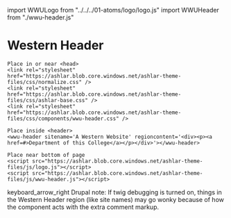 import WWULogo from "../../../01-atoms/logo/logo.js"
import WWUHeader from "./wwu-header.js"

# Western Header

<wwu-header sitename='A Western Department' regioncontent='<div><p><a href=#>A Website of this Department</a></p></div>'></wwu-header>

```
Place in or near <head>
<link rel="stylesheet" href="https://ashlar.blob.core.windows.net/ashlar-theme-files/css/normalize.css" />
<link rel="stylesheet" href="https://ashlar.blob.core.windows.net/ashlar-theme-files/css/ashlar-base.css" />
<link rel="stylesheet" href="https://ashlar.blob.core.windows.net/ashlar-theme-files/css/components/wwu-header.css" />

Place inside <header>
<wwu-header sitename='A Western Website' regioncontent='<div><p><a href=#>Department of this College</a></p></div>'></wwu-header>

Place near bottom of page
<script src="https://ashlar.blob.core.windows.net/ashlar-theme-files/js/logo.js"></script>
<script src="https://ashlar.blob.core.windows.net/ashlar-theme-files/js/wwu-header.js"></script>
```

<p><span className="material-icons" aria-hidden="true">keyboard_arrow_right</span> Drupal note: If twig debugging is turned on, things in the Western Header region (like site names) may go wonky because of how the component acts with the extra comment markup.</p>
